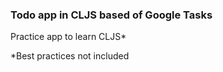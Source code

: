 ### Todo app in CLJS based of Google Tasks

Practice app to learn CLJS*

*Best practices not included
